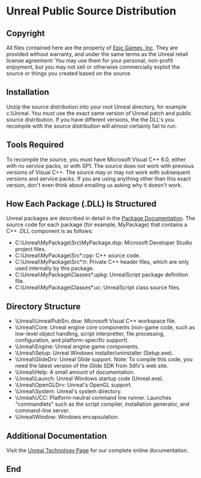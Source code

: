 # Unreal Public Source Distribution

## Copyright

All files contained here are the property of [Epic Games, Inc](http://www.epicgames.com).
They are provided without warranty, and under the same terms as the Unreal retail license
agreement: You may use them for your personal, non-profit enjoyment, but you may not sell
or otherwise commercially exploit the source or things you created based on the source.

## Installation

Unzip the source distribution into your root Unreal directory, for example c:\Unreal. You
*must* use the exact same version of Unreal patch and public source distribution. If you
have different versions, the the DLL's you recompile with the source distribution will
almost certainly fail to run.

## Tools Required

To recompile the source, you must have Microsoft Visual C++ 6.0, either with no service
packs, or with SP1. The source does not work with previous versions of Visual C++. The
source may or may not work with subsequent versions and service packs. If you are using
anything other than this exact version, don't even think about emailing us asking why it
doesn't work.

## How Each Package (.DLL) Is Structured

Unreal packages are described in detail in the [Package Documentation][1]. The source code
for each package (for example, MyPackage) that contains a C++ .DLL component is as follows:

* C:\Unreal\MyPackage\Src\MyPackage.dsp: Microsoft Developer Studio project files.
* C:\Unreal\MyPackage\Src\*.cpp: C++ source code.
* C:\Unreal\MyPackage\Src\*.h: Private C++ header files, which are only used internally by
  this package.
* C:\Unreal\MyPackage\Classes\*.upkg: UnrealScript package definition file.
* C:\Unreal\MyPackage\Classes\*.uc: UnrealScript class source files.

## Directory Structure

* \Unreal\UnrealPubSrc.dsw: Microsoft Visual C++ workspace file.
* \Unreal\Core: Unreal engine core components (non-game code, such as low-level object
  handling, script interpretter, file processing, configuration, and platform-specific
  support).
* \Unreal\Engine: Unreal engine game components.
* \Unreal\Setup: Unreal Windows installer/uninstaller (Setup.exe).
* \Unreal\GlideDrv: Unreal Glide support. Note: To compile this code, you need the latest
  version of the Glide SDK from 3dfx's web site.
* \Unreal\Help: A small amount of documentation.
* \Unreal\Launch: Unreal Windows startup code (Unreal.exe).
* \Unreal\OpenGLDrv: Unreal's OpenGL support.
* \Unreal\System: Unreal's system directory.
* \Unreal\UCC: Platform-neutral command line runner. Launches "commandlets" such as the
  script compiler, installation generator, and command-line server.
* \Unreal\Window: Windows encapsulation.

## Additional Documentation

Visit the [Unreal Technology Page][2] for our complete online documentation.

## End

[1]: Help/PACKAGES.md
[2]: https://web.archive.org/web/20040728054606/http://unreal.epicgames.com/
